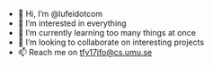 - 👋 Hi, I’m @lufeidotcom
- 👀 I’m interested in everything
- 🌱 I’m currently learning too many things at once
- 💞️ I’m looking to collaborate on interesting projects
- 📫 Reach me on tfy17jfo@cs.umu.se

<!---
lufeidotcom/lufeidotcom is a ✨ special ✨ repository because its `README.md` (this file) appears on your GitHub profile.
You can click the Preview link to take a look at your changes.
--->
